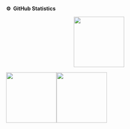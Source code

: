 <b align="center">:gear: &nbsp;GitHub Statistics</b>
<br/>
<p align="center">
 <img height="137px" src="https://github-readme-stats.vercel.app/api?username=yangyulely&show_icons=true&theme=one_dark_pro" />
</p>
<a href="https://www.adamalston.com/"><img height="137px" src="https://github-readme-stats.vercel.app/api?username=yangyulely&hide_title=true&hide_border=true&show_icons=true&include_all_commits=true&count_private=true&line_height=21&text_color=000&icon_color=000&bg_color=0,ea6161,ffc64d,fffc4d,52fa5a&theme=one_dark_pro" /><!-- wi*quL3fcV --><img height="137px" src="https://github-readme-stats.vercel.app/api/top-langs/?username=yangyulely&hide=html&hide_title=true&hide_border=true&layout=compact&langs_count=6&exclude_repo=comp426,Redventures-Movie-Quotes&text_color=000&icon_color=fff&bg_color=0,52fa5a,4dfcff,c64dff&theme=one_dark_pro" /></a>
